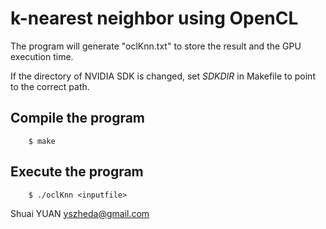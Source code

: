 # k-nearest neighbor using OpenCL

The program will generate "oclKnn.txt" to store the result and the GPU execution time.

If the directory of NVIDIA SDK is changed, set *SDKDIR* in Makefile to point to the correct path.

## Compile the program
```shell
	$ make
```
## Execute the program
```shell
	$ ./oclKnn <inputfile>
```

Shuai YUAN <yszheda@gmail.com>
